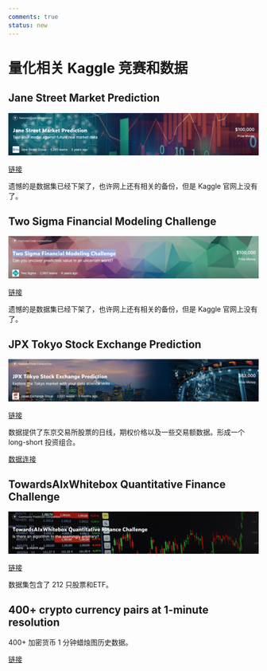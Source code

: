 ```yaml
---
comments: true
status: new
---
```


# 量化相关 Kaggle 竞赛和数据

## Jane Street Market Prediction

![](./assets/2023-03-07-14-00-03.png)

[链接](https://www.kaggle.com/competitions/jane-street-market-prediction)

遗憾的是数据集已经下架了，也许网上还有相关的备份，但是 Kaggle 官网上没有了。

## Two Sigma Financial Modeling Challenge

![](./assets/2023-03-07-14-23-50.png)

[链接](https://www.kaggle.com/competitions/two-sigma-financial-modeling/leaderboard)

遗憾的是数据集已经下架了，也许网上还有相关的备份，但是 Kaggle 官网上没有了。

## JPX Tokyo Stock Exchange Prediction

![](./assets/2023-03-07-14-34-40.png)

[链接](https://www.kaggle.com/competitions/jpx-tokyo-stock-exchange-prediction/data)

数据提供了东京交易所股票的日线，期权价格以及一些交易额数据。形成一个 long-short 投资组合。

[数据连接](https://drive.google.com/file/d/1dC6UcwGMBlOOKVi1oCourClp1sf9XBsw/view?usp=sharing)

## TowardsAIxWhitebox Quantitative Finance Challenge

![](./assets/2023-03-07-14-29-10.png)

[链接](https://www.kaggle.com/competitions/towardsai-x-whitebox-startup-challenge/overview)

数据集包含了 212 只股票和ETF。

## 400+ crypto currency pairs at 1-minute resolution

400+ 加密货币 1 分钟蜡烛图历史数据。

[链接](https://www.kaggle.com/datasets/tencars/392-crypto-currency-pairs-at-minute-resolution)